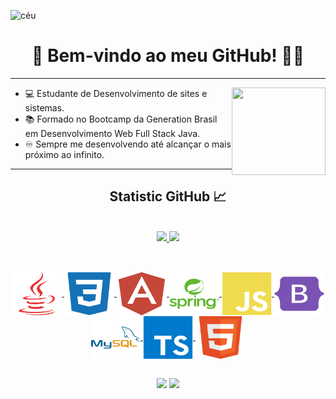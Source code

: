  ![céu](https://imgur.com/JpYkamp.png)

<h1 align="center">🌠 Bem-vindo ao meu GitHub! 🤩🌠</h1>

---

<img align='right' src="https://imgur.com/GWqNzEx.gif" width="150" height="140">
 
 
- 💻 Estudante de Desenvolvimento de sites e sistemas.
- 📚 Formado no Bootcamp da Generation Brasil em Desenvolvimento Web Full Stack Java.
- ♾️ Sempre me desenvolvendo até alcançar o mais próximo ao infinito.

---

<h2 align="center"> Statistic GitHub 📈 </h2>

<div align="center"><br>

  <div align="center">
    <a href="https://github.com/vxtxbryan">
    <img height="140em" src="https://github-readme-stats.vercel.app/api?username=vxtxbryan&show_icons=true&theme=radical&include_all_commits=true&count_private=true"/>
    <img height="140em" src="https://github-readme-stats.vercel.app/api/top-langs/?username=vxtxbryan&layout=compact&langs_count=16&theme=radical"/> 
     
   ##
     
 </div>
   <div style="display: inline_block"  align="center"><br>
   <img align="center" alt="Java" height="70" width="80" src="https://github.com/devicons/devicon/blob/master/icons/java/java-plain.svg">
   <img align="center" alt="CSS3" height="70" width="80" src="https://github.com/devicons/devicon/blob/master/icons/css3/css3-plain.svg">
   <img align="center" alt="AngularJS" height="70" width="80" src="https://github.com/devicons/devicon/blob/master/icons/angularjs/angularjs-plain.svg">
   <img align="center" alt="Spring" height="70" width="80" src="https://github.com/devicons/devicon/blob/master/icons/spring/spring-original-wordmark.svg">
   <img align="center" alt="JavaScript" height="70" width="80" src="https://raw.githubusercontent.com/devicons/devicon/master/icons/javascript/javascript-plain.svg">
   <img align="center" alt="BootStrap" height="70" width="80" src="https://github.com/devicons/devicon/blob/master/icons/bootstrap/bootstrap-plain.svg">
   <img align="center" alt="MySQL" height="70" width="80" src="https://github.com/devicons/devicon/blob/master/icons/mysql/mysql-original-wordmark.svg">
   <img align="center" alt="TypeScript" height="70" width="80" src="https://github.com/devicons/devicon/blob/master/icons/typescript/typescript-original.svg">
   <img align="center" alt="Html5" height="70" width="80" src="https://github.com/devicons/devicon/blob/master/icons/html5/html5-original.svg">
 </div>
 
  
   ##
 
<div> 
  <a href="mailto:victorsilva3693@gmail.com"><img src="https://img.shields.io/badge/Gmail-D14836?style=for-the-badge&logo=gmail&logoColor=white"></a>
  <a href="https://www.linkedin.com/in/victor-oliveira-275836231/" target="_blank"><img src="https://img.shields.io/badge/-LinkedIn-%230077B5?style=for-the-badge&logo=linkedin&logoColor=white" target="_blank"></a>  
</div>

